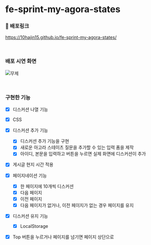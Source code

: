 # fe-sprint-my-agora-states

### 🔗 배포링크
https://10hajin15.github.io/fe-sprint-my-agora-states/

<br>

### 배포 시연 화면
 
![무제](https://user-images.githubusercontent.com/116067240/211487288-0106d18c-5f80-460f-9aa0-c73a6ccfa38f.gif)

<br>

### 구현한 기능
- [x] 디스커션 나열 기능
- [x] CSS
- [x] 디스커션 추가 기능
    - [x] 디스커션 추가 기능을 구현
    - [x] 새로운 아고라 스테이츠 질문을 추가할 수 있는 입력 폼을 제작
    - [x] 아이디, 본문을 입력하고 버튼을 누르면 실제 화면에 디스커션이 추가
- [x] 게시글 현지 시간 적용
- [x] 페이지네이션 기능
    - [x] 한 페이지에 10개씩 디스커션
    - [x] 다음 페이지
    - [x] 이전 페이지
    - [x] 다음 페이지가 없거나, 이전 페이지가 없는 경우 페이지를 유지
- [x] 디스커션 유지 기능
    - [x] LocalStorage
- [x] Top 버튼을 누르거나 페이지를 넘기면 페이지 상단으로


